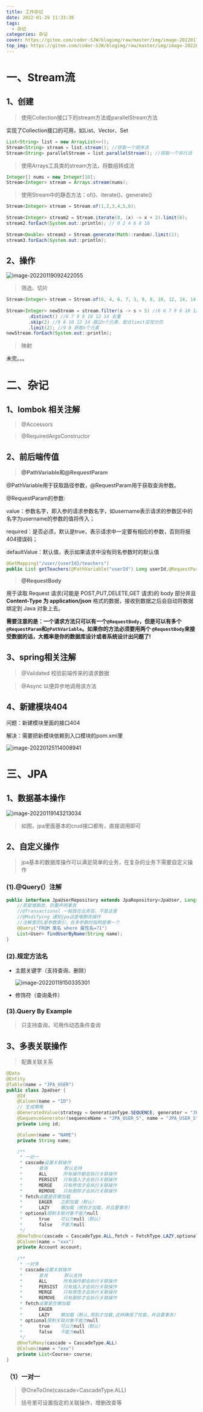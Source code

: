 ```yaml
---
title: 工作杂记
date: 2022-01-29 11:33:38
tags:
  - 杂记
categories: 杂记
cover: https://gitee.com/coder-SJW/blogimg/raw/master/img/image-20220119143213034.png
top_img: https://gitee.com/coder-SJW/blogimg/raw/master/img/image-20220119143213034.png
---
```


# 一、Stream流

## 1、创建

> 使用Collection接口下的stream方法或parallelStream方法

实现了Collection接口的可用，如List、Vector、Set

```java
List<String> list = new ArrayList<>();
Stream<String> stream = list.stream(); //获取一个顺序流
Stream<String> parallelStream = list.parallelStream(); //获取一个并行流
```

> 使用Arrays工具类的stream方法，将数组转成流

```java
Integer[] nums = new Integer[10];
Stream<Integer> stream = Arrays.stream(nums);
```

> 使用Stream中的静态方法：of()、iterate()、generate()

```java
Stream<Integer> stream = Stream.of(1,2,3,4,5,6);
 
Stream<Integer> stream2 = Stream.iterate(0, (x) -> x + 2).limit(6);
stream2.forEach(System.out::println); // 0 2 4 6 8 10
 
Stream<Double> stream3 = Stream.generate(Math::random).limit(2);
stream3.forEach(System.out::println);
```

## 2、操作

![image-20220119092422055](https://gitee.com/coder-SJW/blogimg/raw/master/img/image-20220119092422055.png)

> 筛选、切片

```java
Stream<Integer> stream = Stream.of(6, 4, 6, 7, 3, 9, 8, 10, 12, 14, 14);
 
Stream<Integer> newStream = stream.filter(s -> s > 5) //6 6 7 9 8 10 12 14 14 过滤
        .distinct() //6 7 9 8 10 12 14 去重
        .skip(2) //9 8 10 12 14 跳过n个元素、配合limit实现分页
        .limit(2); //9 8 获取n个元素
newStream.forEach(System.out::println);
```

> 映射

未完。。。

# 二、杂记

## 1、lombok 相关注解

> @Accessors

[csdn]: https://blog.csdn.net/weixin_38229356/article/details/82937420

>  @RequiredArgsConstructor

## 2、前后端传值

>  **@PathVariable和@RequestParam**

@PathVariable用于获取路径参数，@RequestParam用于获取查询参数。

@RequestParam的参数:

value：参数名字，即入参的请求参数名字，如username表示请求的参数区中的名字为username的参数的值将传入；

required：是否必须，默认是true，表示请求中一定要有相应的参数，否则将报404错误码；

defaultValue：默认值，表示如果请求中没有同名参数时的默认值

```java
@GetMapping("/user/{userId}/teachers")
public List getTeachers(@PathVariable("userId") Long userId,@RequestParam(value="type",required=false) String type){......}
```

> **@RequestBody**

用于读取 Request 请求(可能是 POST,PUT,DELETE,GET 请求)的 body 部分并且**Content-Type 为 application/json** 格式的数据，接收到数据之后会自动将数据绑定到 Java 对象上去。



**需要注意的是：一个请求方法只可以有一个`@RequestBody`，但是可以有多个`@RequestParam`和`@PathVariable`。如果你的方法必须要用两个 `@RequestBody`来接受数据的话，大概率是你的数据库设计或者系统设计出问题了!**

## 3、spring相关注解

> @Validated 校验前端传来的请求数据

[csdn]: https://blog.csdn.net/qq_39632561/article/details/108546152

> @Async 以便异步地调用该方法

[博文]: https://www.cnblogs.com/wlandwl/p/async.html

## 4、新建模块404

问题：新建模块里面的接口404

解决：需要把新模块依赖到入口模块的pom.xml里

![image-20220125114008941](https://gitee.com/coder-SJW/blogimg/raw/master/img/image-20220125114008941.png)

# 三、JPA

## 1、数据基本操作

![image-20220119143213034](https://gitee.com/coder-SJW/blogimg/raw/master/img/image-20220119143213034.png)

> 如图，jpa里面基本的crud接口都有，直接调用即可

## 2、自定义操作

> jpa基本的数据库操作可以满足简单的业务，在复杂的业务下需要自定义操作

### (1).@Query(）注解

```JAVA
public interface JpaUserRepository extends JpaRepository<JpaUser, Long>{
	//若是增删改，则要声明事务
    //@Transactional 一般放在业务层，不是这里
    //@Modifying 通知jpa这是增删改操作
    //注解里的1是参数索引，在多参数时指明是哪一个
    @Query("FROM 类名 where 属性名=?1")
    List<User> findUserByName(String name);
}
```

### (2).规定方法名

- 主题关键字（支持查询、删除）

  ![image-20220119150335301](https://gitee.com/coder-SJW/blogimg/raw/master/img/image-20220119150335301.png)

- 修饰符（查询条件）

[官方文档]: https://docs.spring.io/spring-data/jpa/docs/current/reference/html/#jpa.query-methods.query-creation

### (3).Query By Example

>只支持查询，可用作动态条件查询

[官方文档]: https://docs.spring.io/spring-data/jpa/docs/current/reference/html/#query-by-example



## 3、多表关联操作

> 配置关联关系

```java
@Data
@Entity
@Table(name = "JPA_USER")
public class JpaUser {
    @Id
    @Column(name = "ID")
    // 生成策略
    @GeneratedValue(strategy = GenerationType.SEQUENCE, generator = "JPA_USER_S")
    @SequenceGenerator(sequenceName = "JPA_USER_S", name = "JPA_USER_S", allocationSize = 1)
    private Long id;

    @Column(name = "NAME")
    private String name;

    /**
     * 一对一
     * cascade设置关联操作
     *      查询      默认支持
     *      ALL      所有操作都会执行关联操作
     *      PERSIST  只有插入才会执行关联操作
     *      MERGE    只有修改才会执行关联操作
     *      REMOVE   只有删除才会执行关联操作
     * fetch设置是否懒加载
     *      EAGER   立即加载（默认）
     *      LAZY    懒加载（用到才加载，并且要事务）
     * optional限制关联对象不能为null
     *      true    可以为null（默认）
     *      false   不能为null
     */
    @OneToOne(cascade = CascadeType.ALL,fetch = FetchType.LAZY,optional = false)
    @Column(name = "xxx")
    private Account account;
    
    /**
     * 一对多
     * cascade设置关联操作
     *      查询      默认支持
     *      ALL      所有操作都会执行关联操作
     *      PERSIST  只有插入才会执行关联操作
     *      MERGE    只有修改才会执行关联操作
     *      REMOVE   只有删除才会执行关联操作
     * fetch设置是否懒加载
     *      EAGER   
     *      LAZY    懒加载（默认,用到才加载,这样确保了性能，并且要事务）
     * optional限制关联对象不能为null
     *      true    可以为null（默认）
     *      false   不能为null
     */
    @OneToMany(cascade = CascadeType.ALL)
    @Column(name = "xxx")
    private List<Course> course;
}
```



### （1）一对一

>@OneToOne(cascade=CascadeType.ALL)
>
>括号里可设置指定的关联操作，增删改查等
